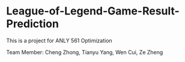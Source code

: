 # League-of-Legend-Game-Result-Prediction
This is a project for ANLY 561 Optimization

Team Member: Cheng Zhong, Tianyu Yang, Wen Cui, Ze Zheng
